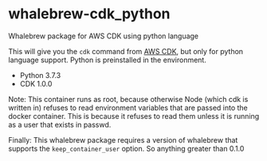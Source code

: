 # whalebrew-cdk_python

Whalebrew package for AWS CDK using python language

This will give you the `cdk` command from [AWS CDK](https://github.com/awslabs/aws-cdk), but only for python language support.  Python is preinstalled in the environment.

* Python 3.7.3
* CDK 1.0.0

Note: This container runs as root, because otherwise Node (which cdk is written in) refuses to read environment variables that are passed into the docker container.  This is because it refuses to read them unless it is running as a user that exists in passwd.

Finally: This whalebrew package requires a version of whalebrew that supports the `keep_container_user` option.  So anything greater than 0.1.0
